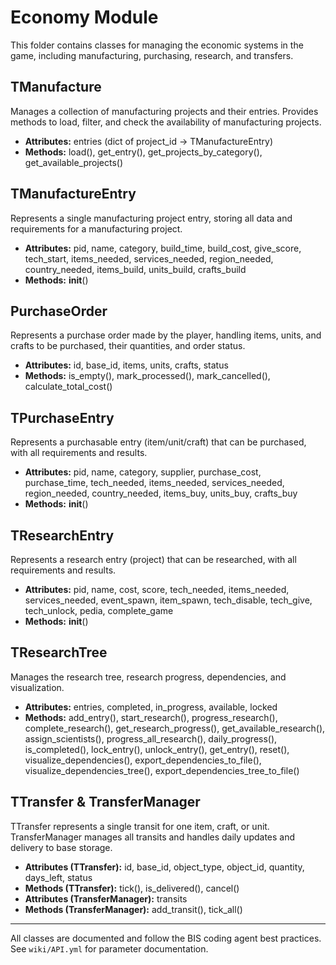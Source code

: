 # Economy Module

This folder contains classes for managing the economic systems in the game, including manufacturing, purchasing, research, and transfers.

## TManufacture
Manages a collection of manufacturing projects and their entries. Provides methods to load, filter, and check the availability of manufacturing projects.
- **Attributes:** entries (dict of project_id -> TManufactureEntry)
- **Methods:** load(), get_entry(), get_projects_by_category(), get_available_projects()

## TManufactureEntry
Represents a single manufacturing project entry, storing all data and requirements for a manufacturing project.
- **Attributes:** pid, name, category, build_time, build_cost, give_score, tech_start, items_needed, services_needed, region_needed, country_needed, items_build, units_build, crafts_build
- **Methods:** __init__()

## PurchaseOrder
Represents a purchase order made by the player, handling items, units, and crafts to be purchased, their quantities, and order status.
- **Attributes:** id, base_id, items, units, crafts, status
- **Methods:** is_empty(), mark_processed(), mark_cancelled(), calculate_total_cost()

## TPurchaseEntry
Represents a purchasable entry (item/unit/craft) that can be purchased, with all requirements and results.
- **Attributes:** pid, name, category, supplier, purchase_cost, purchase_time, tech_needed, items_needed, services_needed, region_needed, country_needed, items_buy, units_buy, crafts_buy
- **Methods:** __init__()

## TResearchEntry
Represents a research entry (project) that can be researched, with all requirements and results.
- **Attributes:** pid, name, cost, score, tech_needed, items_needed, services_needed, event_spawn, item_spawn, tech_disable, tech_give, tech_unlock, pedia, complete_game
- **Methods:** __init__()

## TResearchTree
Manages the research tree, research progress, dependencies, and visualization.
- **Attributes:** entries, completed, in_progress, available, locked
- **Methods:** add_entry(), start_research(), progress_research(), complete_research(), get_research_progress(), get_available_research(), assign_scientists(), progress_all_research(), daily_progress(), is_completed(), lock_entry(), unlock_entry(), get_entry(), reset(), visualize_dependencies(), export_dependencies_to_file(), visualize_dependencies_tree(), export_dependencies_tree_to_file()

## TTransfer & TransferManager
TTransfer represents a single transit for one item, craft, or unit. TransferManager manages all transits and handles daily updates and delivery to base storage.
- **Attributes (TTransfer):** id, base_id, object_type, object_id, quantity, days_left, status
- **Methods (TTransfer):** tick(), is_delivered(), cancel()
- **Attributes (TransferManager):** transits
- **Methods (TransferManager):** add_transit(), tick_all()

---

All classes are documented and follow the BIS coding agent best practices. See `wiki/API.yml` for parameter documentation.

